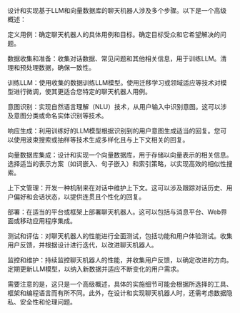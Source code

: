 

设计和实现基于LLM和向量数据库的聊天机器人涉及多个步骤。以下是一个高级概述：

定义用例：确定聊天机器人的具体用例和目标。确定目标受众和它希望解决的问题。

数据收集和准备：收集对话数据、常见问题和其他相关信息，用于训练LLM。清理和预处理数据，确保一致性。

训练LLM：使用收集的数据训练LLM模型。使用迁移学习或领域适应等技术对模型进行微调，使其更适合您特定的聊天机器人用例。

意图识别：实现自然语言理解（NLU）技术，从用户输入中识别意图。这可以涉及意图分类或命名实体识别等技术。

响应生成：利用训练好的LLM模型根据识别到的用户意图生成适当的回复。您可以使用波束搜索或抽样等技术生成多样化且与上下文相关的回复。

向量数据库集成：设计和实现一个向量数据库，用于存储以向量表示的相关信息。选择适当的表示方案（如词嵌入、句子嵌入）和索引策略，以实现高效的相似性搜索。

上下文管理：开发一种机制来在对话中维护上下文。这可以涉及跟踪对话历史、用户偏好和会话状态，以提供连贯且个性化的回复。

部署：在适当的平台或框架上部署聊天机器人。这可以包括与消息平台、Web界面或移动应用程序集成。

测试和评估：对聊天机器人的性能进行全面测试，包括功能和用户体验测试。收集用户反馈，并根据设计进行迭代，以改进聊天机器人。

监控和维护：持续监控聊天机器人的性能，并收集用户反馈，以确定改进的方向。定期更新LLM模型，以纳入新数据并适应不断变化的用户需求。

需要注意的是，这只是一个高级概述，具体的实施细节可能会根据所选择的工具、框架和编程语言而有所不同。此外，在设计和实现聊天机器人时，还需考虑数据隐私、安全性和伦理问题。
